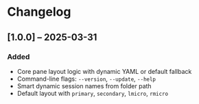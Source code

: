 # Changelog

## [1.0.0] – 2025-03-31

### Added
- Core pane layout logic with dynamic YAML or default fallback
- Command-line flags: `--version`, `--update`, `--help`
- Smart dynamic session names from folder path
- Default layout with `primary`, `secondary`, `lmicro`, `rmicro`
